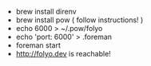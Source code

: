 - brew install direnv
- brew install pow ( follow instructions! )
- echo 6000 > ~/.pow/folyo
- echo 'port: 6000' > .foreman
- foreman start
- http://folyo.dev is reachable!